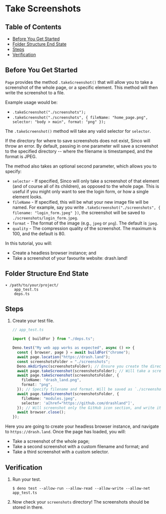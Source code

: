 # Take Screenshots

## Table of Contents

- [Before You Get Started](#before-you-get-started)
- [Folder Structure End State](#folder-structure-end-state)
- [Steps](#steps)
- [Verification](#verification)

## Before You Get Started

`Page` provides the method `.takeScreenshot()` that will allow you to take a
screenshot of the whole page, or a specific element. This method will then write
the screenshot to a file.

Example usage would be:

- `.takeScreenshot("./screenshots");`
- `.takeScreenshot("./screenshots", { fileName: "home_page.png", selector: "body > main", format: "png" });`

The `.takeScreenshot()` method will take any valid selector for `selector`.

If the directory for where to save screenshots does not exist, Sinco will throw
an error. By default, passing in one parameter will save a screenshot to the
specified directory -- where the filename is timestamped, and the format is
JPEG.

The method also takes an optional second parameter, which allows you to specify:

- `selector` - If specified, Sinco will only take a screenshot of that element
  (and of course all of its children), as opposed to the whole page. This is
  useful if you might only want to see the login form, or how a single element
  looks.
- `fileName` - If specified, this will be what your new image file will be
  named. For example, say you write
  `.takeScreenshot("./screenshots", { filename: "login_form.jpeg" })`, the
  screenshot will be saved to `./screenshots/login_form.jpeg`.
- `format` - The format of the image (e.g., `jpeg` or `png`). The default is
  `jpeg`.
- `quality` - The compression quality of the screenshot. The maximum is 100, and
  the default is 80.

In this tutorial, you will:

- Create a headless browser instance; and
- Take a screenshot of your favourite website: drash.land!

## Folder Structure End State

```text
▾ /path/to/your/project/
    app_test.ts
    deps.ts
```

## Steps

1. Create your test file.

   ```typescript
   // app_test.ts

   import { buildFor } from "./deps.ts";

   Deno.test("My web app works as expected", async () => {
     const { browser, page } = await buildFor("chrome");
     await page.location("https://drash.land");
     const screenshotsFolder = "./screenshots";
     Deno.mkdirSync(screenshotsFolder); // Ensure you create the directory your screenshots will be put within
     await page.takeScreenshot(screenshotsFolder); // Will take a screenshot of the whole page, and write it to `./screenshots/dd_mm_yyyy_hh_mm_ss.jpeg`
     await page.takeScreenshot(screenshotsFolder, {
       fileName: "drash_land.png",
       format: "png",
     }); // Specify filename and format. Will be saved as `./screenshots/drash_land.png`
     await page.takeScreenshot(screenshotsFolder, {
       fileName: "modules.jpeg",
       selector: 'a[href="https://github.com/drashland"]',
     }); // Will screenshot only the GitHub icon section, and write it to `./screenshots/dd_mm_yyyy_hh_mm_ss.jpeg`
     await browser.close();
   });
   ```

Here you are going to create your headless browser instance, and navigate to
`https://drash.land`. Once the page has loaded, you will:

- Take a screenshot of the whole page;
- Take a second screenshot with a custom filename and format; and
- Take a third screenshot with a custom selector.

## Verification

1. Run your test.

   ```shell
   $ deno test --allow-run --allow-read --allow-write --allow-net app_test.ts
   ```

2. Now check your `screenshots` directory! The screenshots should be stored in
   there.
